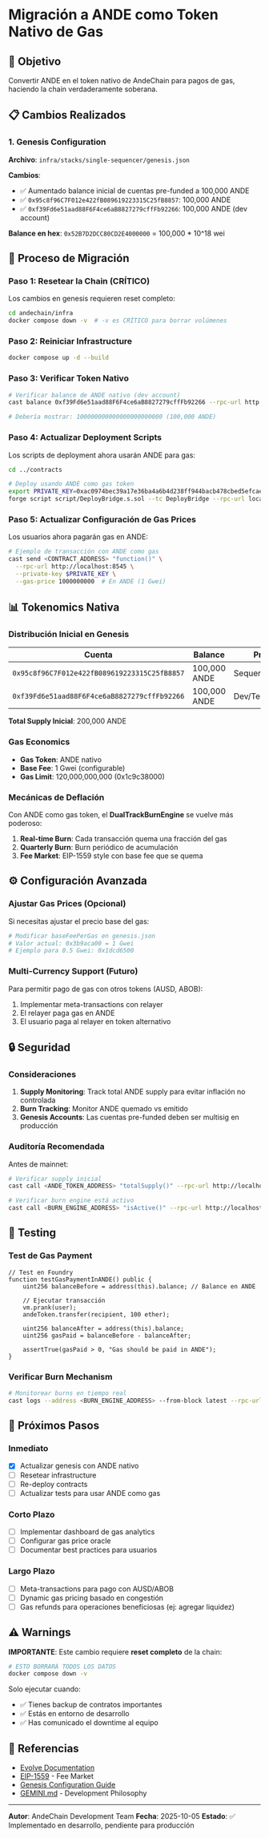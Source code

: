 # Migración a ANDE como Token Nativo de Gas

## 🎯 Objetivo

Convertir ANDE en el token nativo de AndeChain para pagos de gas, haciendo la chain verdaderamente soberana.

## 📋 Cambios Realizados

### 1. Genesis Configuration

**Archivo**: `infra/stacks/single-sequencer/genesis.json`

**Cambios**:
- ✅ Aumentado balance inicial de cuentas pre-funded a 100,000 ANDE
- ✅ `0x95c8f96C7F012e422fB089619223315C25fB8857`: 100,000 ANDE
- ✅ `0xf39Fd6e51aad88F6F4ce6aB8827279cffFb92266`: 100,000 ANDE (dev account)

**Balance en hex**: `0x52B7D2DCC80CD2E4000000` = 100,000 * 10^18 wei

## 🚀 Proceso de Migración

### Paso 1: Resetear la Chain (CRÍTICO)

Los cambios en genesis requieren reset completo:

```bash
cd andechain/infra
docker compose down -v  # -v es CRÍTICO para borrar volúmenes
```

### Paso 2: Reiniciar Infrastructure

```bash
docker compose up -d --build
```

### Paso 3: Verificar Token Nativo

```bash
# Verificar balance de ANDE nativo (dev account)
cast balance 0xf39Fd6e51aad88F6F4ce6aB8827279cffFb92266 --rpc-url http://localhost:8545

# Debería mostrar: 100000000000000000000000 (100,000 ANDE)
```

### Paso 4: Actualizar Deployment Scripts

Los scripts de deployment ahora usarán ANDE para gas:

```bash
cd ../contracts

# Deploy usando ANDE como gas token
export PRIVATE_KEY=0xac0974bec39a17e36ba4a6b4d238ff944bacb478cbed5efcae784d7bf4f2ff80
forge script script/DeployBridge.s.sol --tc DeployBridge --rpc-url local --broadcast
```

### Paso 5: Actualizar Configuración de Gas Prices

Los usuarios ahora pagarán gas en ANDE:

```bash
# Ejemplo de transacción con ANDE como gas
cast send <CONTRACT_ADDRESS> "function()" \
  --rpc-url http://localhost:8545 \
  --private-key $PRIVATE_KEY \
  --gas-price 1000000000  # En ANDE (1 Gwei)
```

## 📊 Tokenomics Nativa

### Distribución Inicial en Genesis

| Cuenta | Balance | Propósito |
|--------|---------|-----------|
| `0x95c8f96C7F012e422fB089619223315C25fB8857` | 100,000 ANDE | Sequencer/Validator |
| `0xf39Fd6e51aad88F6F4ce6aB8827279cffFb92266` | 100,000 ANDE | Dev/Testing |

**Total Supply Inicial**: 200,000 ANDE

### Gas Economics

- **Gas Token**: ANDE nativo
- **Base Fee**: 1 Gwei (configurable)
- **Gas Limit**: 120,000,000,000 (0x1c9c38000)

### Mecánicas de Deflación

Con ANDE como gas token, el **DualTrackBurnEngine** se vuelve más poderoso:

1. **Real-time Burn**: Cada transacción quema una fracción del gas
2. **Quarterly Burn**: Burn periódico de acumulación
3. **Fee Market**: EIP-1559 style con base fee que se quema

## ⚙️ Configuración Avanzada

### Ajustar Gas Prices (Opcional)

Si necesitas ajustar el precio base del gas:

```bash
# Modificar baseFeePerGas en genesis.json
# Valor actual: 0x3b9aca00 = 1 Gwei
# Ejemplo para 0.5 Gwei: 0x1dcd6500
```

### Multi-Currency Support (Futuro)

Para permitir pago de gas con otros tokens (AUSD, ABOB):

1. Implementar meta-transactions con relayer
2. El relayer paga gas en ANDE
3. El usuario paga al relayer en token alternativo

## 🔒 Seguridad

### Consideraciones

1. **Supply Monitoring**: Track total ANDE supply para evitar inflación no controlada
2. **Burn Tracking**: Monitor ANDE quemado vs emitido
3. **Genesis Accounts**: Las cuentas pre-funded deben ser multisig en producción

### Auditoría Recomendada

Antes de mainnet:

```bash
# Verificar supply inicial
cast call <ANDE_TOKEN_ADDRESS> "totalSupply()" --rpc-url http://localhost:8545

# Verificar burn engine está activo
cast call <BURN_ENGINE_ADDRESS> "isActive()" --rpc-url http://localhost:8545
```

## 🧪 Testing

### Test de Gas Payment

```solidity
// Test en Foundry
function testGasPaymentInANDE() public {
    uint256 balanceBefore = address(this).balance; // Balance en ANDE

    // Ejecutar transacción
    vm.prank(user);
    andeToken.transfer(recipient, 100 ether);

    uint256 balanceAfter = address(this).balance;
    uint256 gasPaid = balanceBefore - balanceAfter;

    assertTrue(gasPaid > 0, "Gas should be paid in ANDE");
}
```

### Verificar Burn Mechanism

```bash
# Monitorear burns en tiempo real
cast logs --address <BURN_ENGINE_ADDRESS> --from-block latest --rpc-url http://localhost:8545
```

## 📝 Próximos Pasos

### Inmediato
- [x] Actualizar genesis con ANDE nativo
- [ ] Resetear infrastructure
- [ ] Re-deploy contracts
- [ ] Actualizar tests para usar ANDE como gas

### Corto Plazo
- [ ] Implementar dashboard de gas analytics
- [ ] Configurar gas price oracle
- [ ] Documentar best practices para usuarios

### Largo Plazo
- [ ] Meta-transactions para pago con AUSD/ABOB
- [ ] Dynamic gas pricing basado en congestión
- [ ] Gas refunds para operaciones beneficiosas (ej: agregar liquidez)

## ⚠️ Warnings

**IMPORTANTE**: Este cambio requiere **reset completo** de la chain:

```bash
# ESTO BORRARÁ TODOS LOS DATOS
docker compose down -v
```

Solo ejecutar cuando:
- ✅ Tienes backup de contratos importantes
- ✅ Estás en entorno de desarrollo
- ✅ Has comunicado el downtime al equipo

## 🔗 Referencias

- [Evolve Documentation](https://docs.evolve.zone/)
- [EIP-1559](https://eips.ethereum.org/EIPS/eip-1559) - Fee Market
- [Genesis Configuration Guide](https://geth.ethereum.org/docs/fundamentals/private-network#the-genesis-file)
- [GEMINI.md](../GEMINI.md) - Development Philosophy

---

**Autor**: AndeChain Development Team
**Fecha**: 2025-10-05
**Estado**: ✅ Implementado en desarrollo, pendiente para producción
